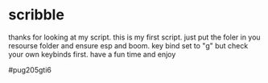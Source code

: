 # scribble
thanks for looking at my script.
this is my first script. 
just put the foler in you resourse folder and ensure esp and boom.
key bind set to "g" but check your own keybinds first.
have a fun time and enjoy 



#pug205gti6
